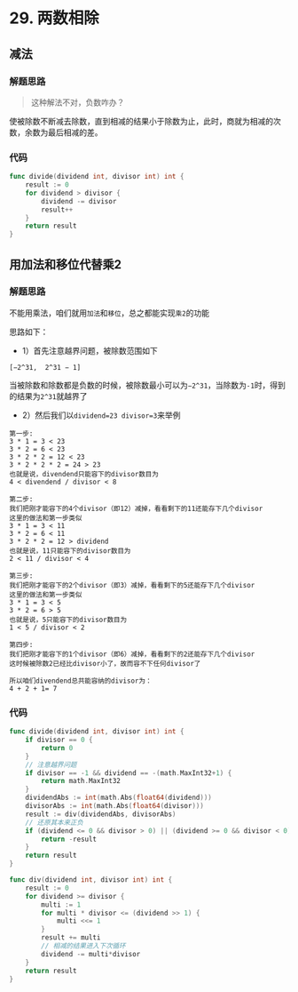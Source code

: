 # 29. 两数相除
## 减法
### 解题思路
> 这种解法不对，负数咋办？

使被除数不断减去除数，直到相减的结果小于除数为止，此时，商就为相减的次数，余数为最后相减的差。
### 代码
```go
func divide(dividend int, divisor int) int {
	result := 0
	for dividend > divisor {
		dividend -= divisor
		result++
	}
	return result
}
```

## 用加法和移位代替乘2
### 解题思路
不能用乘法，咱们就用``加法``和``移位``，总之都能实现``乘2``的功能

思路如下：
* 1）首先注意越界问题，被除数范围如下
```
[−2^31,  2^31 − 1]
```
当被除数和除数都是负数的时候，被除数最小可以为``−2^31``，当除数为``-1``时，得到的结果为``2^31``就越界了
* 2）然后我们以``dividend=23 divisor=3``来举例
```
第一步:
3 * 1 = 3 < 23
3 * 2 = 6 < 23
3 * 2 * 2 = 12 < 23
3 * 2 * 2 * 2 = 24 > 23
也就是说，divendend只能容下的divisor数目为
4 < divendend / divisor < 8

第二步:
我们把刚才能容下的4个divisor（即12）减掉，看看剩下的11还能存下几个divisor
这里的做法和第一步类似
3 * 1 = 3 < 11
3 * 2 = 6 < 11
3 * 2 * 2 = 12 > dividend
也就是说，11只能容下的divisor数目为
2 < 11 / divisor < 4

第三步:
我们把刚才能容下的2个divisor（即3）减掉，看看剩下的5还能存下几个divisor
这里的做法和第一步类似
3 * 1 = 3 < 5
3 * 2 = 6 > 5
也就是说，5只能容下的divisor数目为
1 < 5 / divisor < 2

第四步:
我们把刚才能容下的1个divisor（即6）减掉，看看剩下的2还能存下几个divisor
这时候被除数2已经比divisor小了，故而容不下任何divisor了

所以咱们divendend总共能容纳的divisor为：
4 + 2 + 1= 7
```

### 代码
```go
func divide(dividend int, divisor int) int {
	if divisor == 0 {
		return 0
	}
	// 注意越界问题
	if divisor == -1 && dividend == -(math.MaxInt32+1) {
		return math.MaxInt32
	}
	dividendAbs := int(math.Abs(float64(dividend)))
	divisorAbs := int(math.Abs(float64(divisor)))
	result := div(dividendAbs, divisorAbs)
	// 还原其本来正负
	if (dividend <= 0 && divisor > 0) || (dividend >= 0 && divisor < 0) {
		return -result
	}
	return result
}

func div(dividend int, divisor int) int {
	result := 0
	for dividend >= divisor {
		multi := 1
		for multi * divisor <= (dividend >> 1) {
			multi <<= 1
		}
		result += multi
		// 相减的结果进入下次循环
		dividend -= multi*divisor
	}
	return result
}
```

